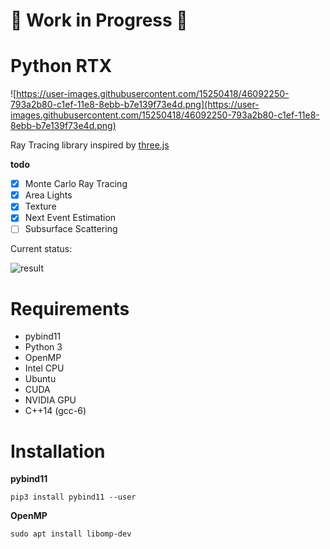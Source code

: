 # :construction: Work in Progress :construction:
# Python RTX

![https://user-images.githubusercontent.com/15250418/46092250-793a2b80-c1ef-11e8-8ebb-b7e139f73e4d.png](https://user-images.githubusercontent.com/15250418/46092250-793a2b80-c1ef-11e8-8ebb-b7e139f73e4d.png)

Ray Tracing library inspired by [three.js](https://github.com/mrdoob/three.js/)

**todo**

- [x] Monte Carlo Ray Tracing
- [x] Area Lights
- [x] Texture
- [x] Next Event Estimation
- [ ] Subsurface Scattering

 Current status:

![result](https://user-images.githubusercontent.com/15250418/47110743-a62cac00-d28c-11e8-998f-79d02af039ed.png)

# Requirements

- pybind11
- Python 3
- OpenMP
- Intel CPU
- Ubuntu
- CUDA
- NVIDIA GPU
- C++14 (gcc-6)

# Installation

**pybind11**

```
pip3 install pybind11 --user
```

**OpenMP**

```
sudo apt install libomp-dev
```